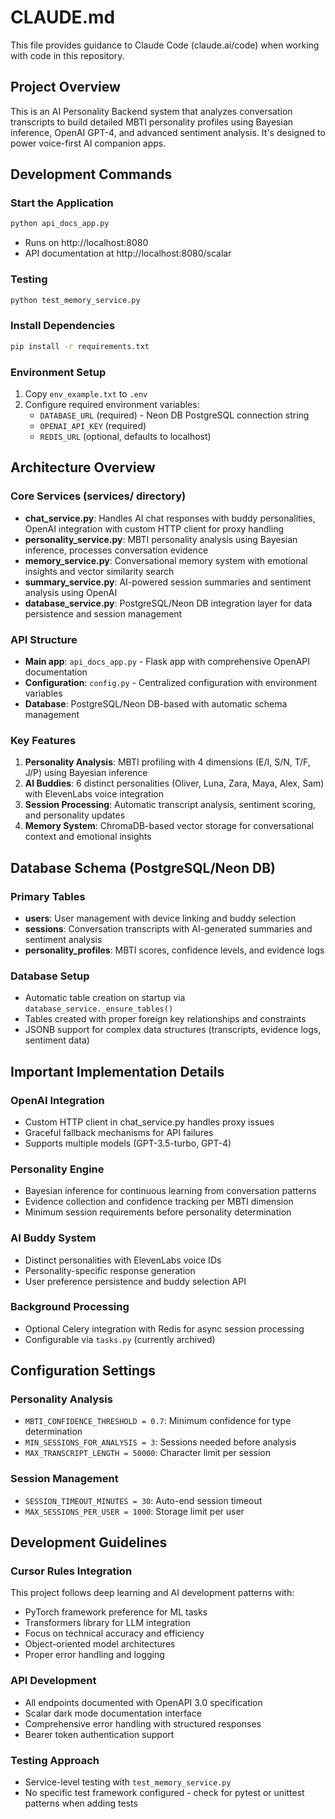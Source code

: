 # CLAUDE.md

This file provides guidance to Claude Code (claude.ai/code) when working with code in this repository.

## Project Overview

This is an AI Personality Backend system that analyzes conversation transcripts to build detailed MBTI personality profiles using Bayesian inference, OpenAI GPT-4, and advanced sentiment analysis. It's designed to power voice-first AI companion apps.

## Development Commands

### Start the Application
```bash
python api_docs_app.py
```
- Runs on http://localhost:8080
- API documentation at http://localhost:8080/scalar

### Testing
```bash
python test_memory_service.py
```

### Install Dependencies
```bash
pip install -r requirements.txt
```

### Environment Setup
1. Copy `env_example.txt` to `.env`
2. Configure required environment variables:
   - `DATABASE_URL` (required) - Neon DB PostgreSQL connection string
   - `OPENAI_API_KEY` (required)
   - `REDIS_URL` (optional, defaults to localhost)

## Architecture Overview

### Core Services (services/ directory)
- **chat_service.py**: Handles AI chat responses with buddy personalities, OpenAI integration with custom HTTP client for proxy handling
- **personality_service.py**: MBTI personality analysis using Bayesian inference, processes conversation evidence
- **memory_service.py**: Conversational memory system with emotional insights and vector similarity search
- **summary_service.py**: AI-powered session summaries and sentiment analysis using OpenAI
- **database_service.py**: PostgreSQL/Neon DB integration layer for data persistence and session management

### API Structure
- **Main app**: `api_docs_app.py` - Flask app with comprehensive OpenAPI documentation
- **Configuration**: `config.py` - Centralized configuration with environment variables
- **Database**: PostgreSQL/Neon DB-based with automatic schema management

### Key Features
1. **Personality Analysis**: MBTI profiling with 4 dimensions (E/I, S/N, T/F, J/P) using Bayesian inference
2. **AI Buddies**: 6 distinct personalities (Oliver, Luna, Zara, Maya, Alex, Sam) with ElevenLabs voice integration
3. **Session Processing**: Automatic transcript analysis, sentiment scoring, and personality updates
4. **Memory System**: ChromaDB-based vector storage for conversational context and emotional insights

## Database Schema (PostgreSQL/Neon DB)

### Primary Tables
- **users**: User management with device linking and buddy selection
- **sessions**: Conversation transcripts with AI-generated summaries and sentiment analysis
- **personality_profiles**: MBTI scores, confidence levels, and evidence logs

### Database Setup
- Automatic table creation on startup via `database_service._ensure_tables()`
- Tables created with proper foreign key relationships and constraints
- JSONB support for complex data structures (transcripts, evidence logs, sentiment data)

## Important Implementation Details

### OpenAI Integration
- Custom HTTP client in chat_service.py handles proxy issues
- Graceful fallback mechanisms for API failures
- Supports multiple models (GPT-3.5-turbo, GPT-4)

### Personality Engine
- Bayesian inference for continuous learning from conversation patterns
- Evidence collection and confidence tracking per MBTI dimension
- Minimum session requirements before personality determination

### AI Buddy System
- Distinct personalities with ElevenLabs voice IDs
- Personality-specific response generation
- User preference persistence and buddy selection API

### Background Processing
- Optional Celery integration with Redis for async session processing
- Configurable via `tasks.py` (currently archived)

## Configuration Settings

### Personality Analysis
- `MBTI_CONFIDENCE_THRESHOLD = 0.7`: Minimum confidence for type determination
- `MIN_SESSIONS_FOR_ANALYSIS = 3`: Sessions needed before analysis
- `MAX_TRANSCRIPT_LENGTH = 50000`: Character limit per session

### Session Management
- `SESSION_TIMEOUT_MINUTES = 30`: Auto-end session timeout
- `MAX_SESSIONS_PER_USER = 1000`: Storage limit per user

## Development Guidelines

### Cursor Rules Integration
This project follows deep learning and AI development patterns with:
- PyTorch framework preference for ML tasks
- Transformers library for LLM integration
- Focus on technical accuracy and efficiency
- Object-oriented model architectures
- Proper error handling and logging

### API Development
- All endpoints documented with OpenAPI 3.0 specification
- Scalar dark mode documentation interface
- Comprehensive error handling with structured responses
- Bearer token authentication support

### Testing Approach
- Service-level testing with `test_memory_service.py`
- No specific test framework configured - check for pytest or unittest patterns when adding tests